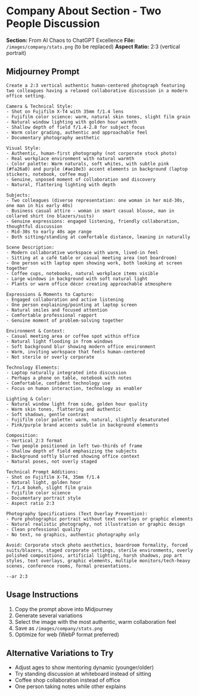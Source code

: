 # Company About Section - Two People Discussion
**Section:** From AI Chaos to ChatGPT Excellence
**File:** `/images/company/stats.png` (to be replaced)
**Aspect Ratio:** 2:3 (vertical portrait)

## Midjourney Prompt

```
Create a 2:3 vertical authentic human-centered photograph featuring two colleagues having a relaxed collaborative discussion in a modern office setting.

Camera & Technical Style:
- Shot on Fujifilm X-T4 with 35mm f/1.4 lens
- Fujifilm color science: warm, natural skin tones, slight film grain
- Natural window lighting with golden hour warmth
- Shallow depth of field f/1.4-2.8 for subject focus
- Warm color grading, authentic and approachable feel
- Documentary photography aesthetic

Visual Style:
- Authentic, human-first photography (not corporate stock photo)
- Real workplace environment with natural warmth
- Color palette: Warm naturals, soft whites, with subtle pink (#fa26a0) and purple (#ae10e3) accent elements in background (laptop stickers, notebook, coffee mug)
- Genuine, unposed moment of collaboration and discovery
- Natural, flattering lighting with depth

Subjects:
- Two colleagues (diverse representation: one woman in her mid-30s, one man in his early 40s)
- Business casual attire - woman in smart casual blouse, man in collared shirt (no blazers/suits)
- Genuine expressions: engaged listening, friendly collaboration, thoughtful discussion
- Mid-30s to early 40s age range
- Both sitting/standing at comfortable distance, leaning in naturally

Scene Description:
- Modern collaborative workspace with warm, lived-in feel
- Sitting at a café table or casual meeting area (not boardroom)
- One person with laptop open showing work, both looking at screen together
- Coffee cups, notebooks, natural workplace items visible
- Large windows in background with soft natural light
- Plants or warm office décor creating approachable atmosphere

Expressions & Moments to Capture:
- Engaged collaboration and active listening
- One person explaining/pointing at laptop screen
- Natural smiles and focused attention
- Comfortable professional rapport
- Genuine moment of problem-solving together

Environment & Context:
- Casual meeting area or coffee spot within office
- Natural light flooding in from windows
- Soft background blur showing modern office environment
- Warm, inviting workspace that feels human-centered
- Not sterile or overly corporate

Technology Elements:
- Laptop naturally integrated into discussion
- Perhaps a phone on table, notebook with notes
- Comfortable, confident technology use
- Focus on human interaction, technology as enabler

Lighting & Color:
- Natural window light from side, golden hour quality
- Warm skin tones, flattering and authentic
- Soft shadows, gentle contrast
- Fujifilm color palette: warm, natural, slightly desaturated
- Pink/purple brand accents subtle in background elements

Composition:
- Vertical 2:3 format
- Two people positioned in left two-thirds of frame
- Shallow depth of field emphasizing the subjects
- Background softly blurred showing office context
- Natural poses, not overly staged

Technical Prompt Additions:
- Shot on Fujifilm X-T4, 35mm f/1.4
- Natural light, golden hour
- f/1.4 bokeh, slight film grain
- Fujifilm color science
- Documentary portrait style
- Aspect ratio 2:3

Photography Specifications (Text Overlay Prevention):
- Pure photographic portrait without text overlays or graphic elements
- Natural realistic photography, not illustration or graphic design
- Clean professional quality
- No text, no graphics, authentic photography only

Avoid: Corporate stock photo aesthetics, boardroom formality, forced suits/blazers, staged corporate settings, sterile environments, overly polished compositions, artificial lighting, harsh shadows, pop art styles, text overlays, graphic elements, multiple monitors/tech-heavy scenes, conference rooms, formal presentations.

--ar 2:3
```

## Usage Instructions
1. Copy the prompt above into Midjourney
2. Generate several variations
3. Select the image with the most authentic, warm collaboration feel
4. Save as `/images/company/stats.png`
5. Optimize for web (WebP format preferred)

## Alternative Variations to Try
- Adjust ages to show mentoring dynamic (younger/older)
- Try standing discussion at whiteboard instead of sitting
- Coffee shop collaboration instead of office
- One person taking notes while other explains
